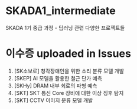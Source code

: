 # SKADA1_intermediate
SKADA 1기 중급 과정 - 딥러닝 관련 다양한 프로젝트들
# 이수증 uploaded in Issues

1. [SK소보로] 청각장애인을 위한 소리 분류 모델 개발
2. [SKEP] AI 모델을 활용한 철근 단가 예측
3. [SKHy] DRAM 내부 회로의 파형 예측
4. [SKT] SKT 통신 Core 장비에 대한 이상 징후 탐지
5. [SKT] CCTV 이미지 분류 모델 개발

